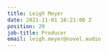 ```yaml
---
title: Leigh Meyer
date: 2021-11-01 16:21:00 Z
position: 29
job-title: Producer
email: leigh.meyer@novel.audio
---
```


